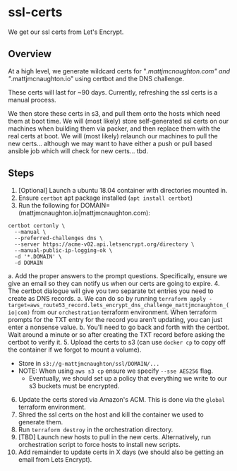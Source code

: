 # ssl-certs

We get our ssl certs from Let's Encrypt.

## Overview

At a high level, we generate wildcard certs for "*.mattjmcnaughton.com" and
"*.mattjmcnaughton.io" using certbot and the DNS challenge.

These certs will last for ~90 days. Currently, refreshing the ssl certs is a
manual process.

We then store these certs in s3, and pull them onto the hosts which need them at
boot time. We will (most likely) store self-generated ssl certs on our machines
when building them via packer, and then replace them with the real certs at
boot. We will (most likely) relaunch our machines to pull the new certs...
although we may want to have either a push or pull based ansible job which will
check for new certs... tbd.

## Steps

1. [Optional] Launch a ubuntu 18.04 container with directories mounted in.
2. Ensure `certbot` apt package installed (`apt install certbot`)
3. Run the following for DOMAIN=(mattjmcnaughton.io|mattjmcnaughton.com):
```
certbot certonly \
  --manual \
  --preferred-challenges dns \
  --server https://acme-v02.api.letsencrypt.org/directory \
  --manual-public-ip-logging-ok \
  -d '*.DOMAIN' \
  -d DOMAIN
```

  a. Add the proper answers to the prompt questions. Specifically, ensure we
  give an email so they can notify us when our certs are going to expire.
4. The certbot dialogue will give you two separate txt entries you need to create as DNS records.
  a. We can do so by running `terraform apply
  -target=aws_route53_record.lets_encrypt_dns_challenge_mattjmcnaughton_(io|com)`
  from our `orchestration` terraform environment. When terraform prompts for the
  TXT entry for the record you aren't updating, you can just enter a nonsense
  value.
  b. You'll need to go back and forth with the certbot. Wait around a minute or
      so after creating the TXT record before asking the certbot to verify it.
5. Upload the certs to s3 (can use `docker cp` to copy off the container if we
   forgot to mount a volume).
  - Store in `s3://g-mattjmcnaughton/ssl/DOMAIN/...`
  - NOTE: When using `aws s3 cp` ensure we specify `--sse AES256` flag.
    - Eventually, we should set up a policy that everything we write to our s3
      buckets must be encrypted.
6. Update the certs stored via Amazon's ACM. This is done via the `global`
   terraform environment.
7. Shred the ssl certs on the host and kill the container we used to generate
   them.
8. Run `terraform destroy` in the orchestration directory.
9. [TBD] Launch new hosts to pull in the new certs. Alternatively, run
   orchestration script to force hosts to install new scripts.
10. Add remainder to update certs in X days (we should also be getting an email
   from Lets Encrypt).
